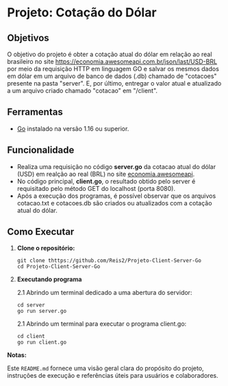 # Projeto: Cotação do Dólar

## Objetivos

O objetivo do projeto é obter a cotação atual do dólar em relação ao real brasileiro no site https://economia.awesomeapi.com.br/json/last/USD-BRL por meio da requisição HTTP em linguagem GO e salvar os mesmos dados em dólar em um arquivo de banco de dados (.db) chamado de "cotacoes" presente na pasta "server". E, por último, entregar o valor atual e atualizado a um arquivo criado chamado "cotacao" em "/client".

## Ferramentas

- [Go](https://golang.org/doc/install) instalado na versão 1.16 ou superior.

## Funcionalidade

- Realiza uma requisição no código **server.go** da cotacao atual do dólar (USD) em realção ao real (BRL) no site [economia.awesomeapi](https://economia.awesomeapi.com.br/json/last/USD-BRL).
- No código principal, **client.go**, o resultado obtido pelo server é requisitado pelo método GET do localhost (porta 8080).
- Após a execução dos programas, é possível observar que os arquivos cotacao.txt e cotacoes.db são criados ou atualizados com a cotação atual do dólar.

## Como Executar

1. **Clone o repositório:**
   ```console
   git clone thttps://github.com/Reis2/Projeto-Client-Server-Go
   cd Projeto-Client-Server-Go

2. **Executando programa**
   
   2.1 Abrindo um terminal dedicado a uma abertura do servidor:
      ```console
      cd server
      go run server.go
      ```
   2.1 Abrindo um terminal para executar o programa client.go:
      ```console
      cd client
      go run client.go
      ```

**Notas:**

Este `README.md` fornece uma visão geral clara do propósito do projeto, instruções de execução e referências úteis para usuários e colaboradores.



      


   

   
